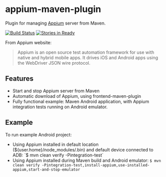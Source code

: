 appium-maven-plugin
===================

Plugin for managing [Appium](http://appium.io/) server from Maven.

[![Build Status](https://travis-ci.org/psorobka/appium-maven-plugin.svg?branch=master)](https://travis-ci.org/psorobka/appium-maven-plugin)   [![Stories in Ready](https://badge.waffle.io/psorobka/appium-maven-plugin.png?label=ready&title=Ready)](https://waffle.io/psorobka/appium-maven-plugin)

From Appium website:
> Appium is an open source test automation framework for use with native and hybrid mobile apps. It drives iOS and Android apps using the WebDriver JSON wire protocol.

Features
-------------
 - Start and stop Appium server from Maven
 - Automatic download of Appium, using frontend-maven-plugin
 - Fully functional example: Maven Android application, with Appium integration tests running on Android emulator.

Example
-------------------
To run example Android project:
 - Using Appium installed in default location (${user.home}/node_modules/.bin) and default device connected to ADB: `$ mvn clean verify -Pintegration-test`
 - Using Appium installed during Maven build and Android emulator: `$ mvn clean verify -Pintegration-test,install-appium,use-installed-appium,start-and-stop-emulator`
